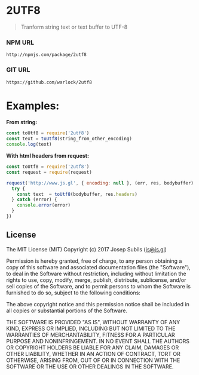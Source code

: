 2UTF8
===
> Tranform string text or text buffer to UTF-8

### NPM URL
```
http://npmjs.com/package/2utf8
```

### GIT URL
```
https://github.com/warlock/2utf8
```

# Examples:
**From string:**
```javascript
const toUtf8 = require('2utf8')
const text = toUtf8(string_from_other_encoding)
console.log(text)
```

**With html headers from request:**
```javascript
const toUtf8 = require('2utf8')
const request = require(request)

request('http://www.js.gl', { encoding: null }, (err, res, bodybuffer) => {
  try {
    const text  = toUtf8(bodybuffer, res.headers)
  } catch (error) {
    console.error(error)
  }
})
```

## License
The MIT License (MIT)
Copyright (c) 2017 Josep Subils (js@js.gl)

Permission is hereby granted, free of charge, to any person obtaining a copy of this software and associated documentation files (the "Software"), to deal in the Software without restriction, including without limitation the rights to use, copy, modify, merge, publish, distribute, sublicense, and/or sell copies of the Software, and to permit persons to whom the Software is furnished to do so, subject to the following conditions:

The above copyright notice and this permission notice shall be included in all copies or substantial portions of the Software.

THE SOFTWARE IS PROVIDED "AS IS", WITHOUT WARRANTY OF ANY KIND, EXPRESS OR IMPLIED, INCLUDING BUT NOT LIMITED TO THE WARRANTIES OF MERCHANTABILITY, FITNESS FOR A PARTICULAR PURPOSE AND NONINFRINGEMENT. IN NO EVENT SHALL THE AUTHORS OR COPYRIGHT HOLDERS BE LIABLE FOR ANY CLAIM, DAMAGES OR OTHER LIABILITY, WHETHER IN AN ACTION OF CONTRACT, TORT OR OTHERWISE, ARISING FROM, OUT OF OR IN CONNECTION WITH THE SOFTWARE OR THE USE OR OTHER DEALINGS IN THE SOFTWARE.
